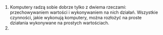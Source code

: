 
1. Komputery radzą sobie dobrze tylko z dwiema rzeczami: przechowywaniem wartości i wykonywaniem na nich działań. Wszystkie czynności, jakie wykonują komputery, można rozłożyć na proste działania wykonywane na prostych wartościach.
2. 